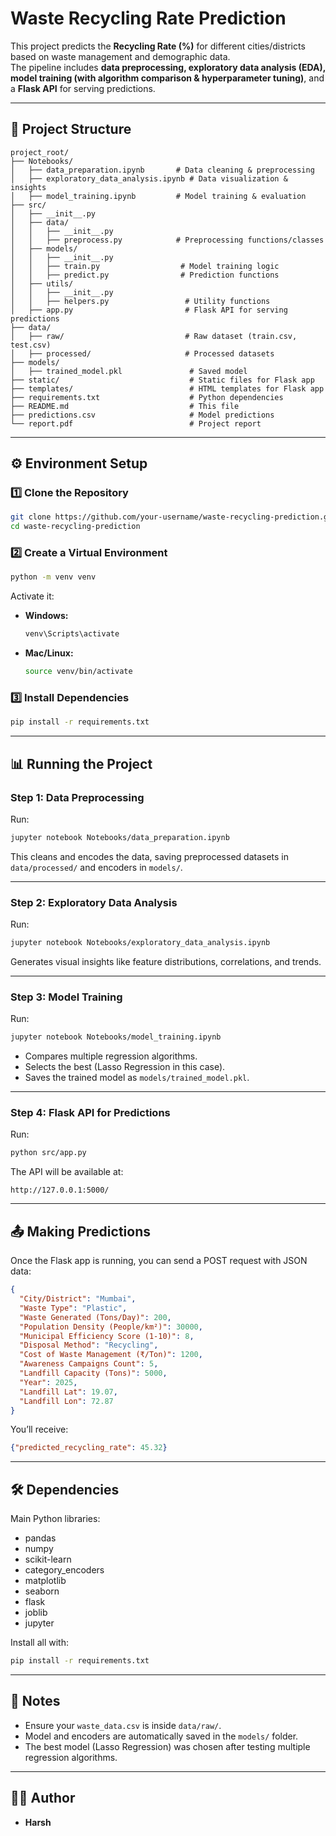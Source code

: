 # Waste Recycling Rate Prediction

This project predicts the **Recycling Rate (%)** for different cities/districts based on waste management and demographic data.  
The pipeline includes **data preprocessing, exploratory data analysis (EDA), model training (with algorithm comparison & hyperparameter tuning)**, and a **Flask API** for serving predictions.

---

## 📂 Project Structure

```
project_root/
├── Notebooks/
│   ├── data_preparation.ipynb       # Data cleaning & preprocessing
│   ├── exploratory_data_analysis.ipynb # Data visualization & insights
│   ├── model_training.ipynb         # Model training & evaluation
├── src/
│   ├── __init__.py
│   ├── data/
│   │   ├── __init__.py
│   │   ├── preprocess.py            # Preprocessing functions/classes
│   ├── models/
│   │   ├── __init__.py
│   │   ├── train.py                  # Model training logic
│   │   ├── predict.py                # Prediction functions
│   ├── utils/
│   │   ├── __init__.py
│   │   ├── helpers.py                 # Utility functions
│   ├── app.py                         # Flask API for serving predictions
├── data/
│   ├── raw/                           # Raw dataset (train.csv, test.csv)
│   ├── processed/                     # Processed datasets
├── models/
│   ├── trained_model.pkl               # Saved model
├── static/                             # Static files for Flask app
├── templates/                          # HTML templates for Flask app
├── requirements.txt                    # Python dependencies
├── README.md                           # This file
├── predictions.csv                     # Model predictions
└── report.pdf                          # Project report
```

---

## ⚙️ Environment Setup

### 1️⃣ Clone the Repository
```bash
git clone https://github.com/your-username/waste-recycling-prediction.git
cd waste-recycling-prediction
```

### 2️⃣ Create a Virtual Environment
```bash
python -m venv venv
```

Activate it:
- **Windows:**
  ```bash
  venv\Scripts\activate
  ```
- **Mac/Linux:**
  ```bash
  source venv/bin/activate
  ```

### 3️⃣ Install Dependencies
```bash
pip install -r requirements.txt
```

---

## 📊 Running the Project

### **Step 1: Data Preprocessing**
Run:
```bash
jupyter notebook Notebooks/data_preparation.ipynb
```
This cleans and encodes the data, saving preprocessed datasets in `data/processed/` and encoders in `models/`.

---

### **Step 2: Exploratory Data Analysis**
Run:
```bash
jupyter notebook Notebooks/exploratory_data_analysis.ipynb
```
Generates visual insights like feature distributions, correlations, and trends.

---

### **Step 3: Model Training**
Run:
```bash
jupyter notebook Notebooks/model_training.ipynb
```
- Compares multiple regression algorithms.
- Selects the best (Lasso Regression in this case).
- Saves the trained model as `models/trained_model.pkl`.

---

### **Step 4: Flask API for Predictions**
Run:
```bash
python src/app.py
```
The API will be available at:
```
http://127.0.0.1:5000/
```

---

## 📤 Making Predictions
Once the Flask app is running, you can send a POST request with JSON data:

```json
{
  "City/District": "Mumbai",
  "Waste Type": "Plastic",
  "Waste Generated (Tons/Day)": 200,
  "Population Density (People/km²)": 30000,
  "Municipal Efficiency Score (1-10)": 8,
  "Disposal Method": "Recycling",
  "Cost of Waste Management (₹/Ton)": 1200,
  "Awareness Campaigns Count": 5,
  "Landfill Capacity (Tons)": 5000,
  "Year": 2025,
  "Landfill Lat": 19.07,
  "Landfill Lon": 72.87
}
```

You’ll receive:
```json
{"predicted_recycling_rate": 45.32}
```

---

## 🛠 Dependencies
Main Python libraries:
- pandas
- numpy
- scikit-learn
- category_encoders
- matplotlib
- seaborn
- flask
- joblib
- jupyter

Install all with:
```bash
pip install -r requirements.txt
```

---

## 📌 Notes
- Ensure your `waste_data.csv` is inside `data/raw/`.
- Model and encoders are automatically saved in the `models/` folder.
- The best model (Lasso Regression) was chosen after testing multiple regression algorithms.

---

## 👨‍💻 Author
- **Harsh**
